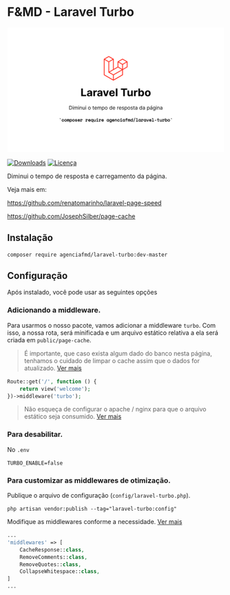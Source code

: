 # F&MD - Laravel Turbo

![Banner](https://github.com/agenciafmd/laravel-turbo/raw/master/docs/banner.png "Banner")

[![Downloads](https://img.shields.io/packagist/dt/agenciafmd/laravel-turbo.svg?style=flat-square)](https://packagist.org/packages/agenciafmd/laravel-turbo)
[![Licença](https://img.shields.io/badge/license-MIT-brightgreen.svg?style=flat-square)](LICENSE.md)

Diminui o tempo de resposta e carregamento da página.

Veja mais em:

https://github.com/renatomarinho/laravel-page-speed

https://github.com/JosephSilber/page-cache

## Instalação

```
composer require agenciafmd/laravel-turbo:dev-master
```

## Configuração

Após instalado, você pode usar as seguintes opções

### Adicionando a middleware.

Para usarmos o nosso pacote, vamos adicionar a middleware `turbo`.
Com isso, a nossa rota, será minificada e um arquivo estático relativa a ela será criada em `public/page-cache`.

> É importante, que caso exista algum dado do banco nesta página, tenhamos o cuidado de limpar o cache assim que o dados for atualizado.
> [Ver mais](https://github.com/JosephSilber/page-cache)

```php
Route::get('/', function () {
    return view('welcome');
})->middleware('turbo');
```

> Não esqueça de configurar o apache / nginx para que o arquivo estático seja consumido.
> [Ver mais](https://github.com/JosephSilber/page-cache#url-rewriting)

### Para desabilitar.

No `.env`
```dotenv
TURBO_ENABLE=false
```

### Para customizar as middlewares de otimização. 

Publique o arquivo de configuração (`config/laravel-turbo.php`).

```shell
php artisan vendor:publish --tag="laravel-turbo:config"
```

Modifique as middlewares conforme a necessidade.
[Ver mais](https://github.com/renatomarinho/laravel-page-speed)

```php
...
'middlewares' => [
    CacheResponse::class,
    RemoveComments::class,
    RemoveQuotes::class,
    CollapseWhitespace::class,
]
...
```
